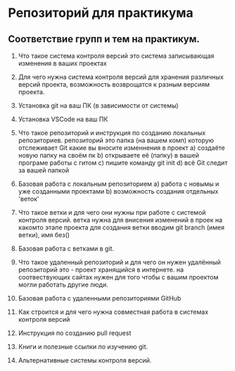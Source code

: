 # Репозиторий для практикума
## Соответствие групп и тем на практикум.

1. Что такое система контроля версий
    это система записывающая изменения в ваших проектах
    
2. Для чего нужна система контроля версий
для хранения различных версий проекта, возможность возврощатся к разным версиям проекта.
3. Установка git на ваш ПК (в зависимости от системы)
4. Установка VSCode на ваш ПК
5. Что такое репозиторий и инструкция по созданию локальных репозиториев.
репозиторий это папка (на вашем комп) которую отслеживает Git какие вы вносите изменнения в проект
a) создаёте новую папку на своём пк
b) открываете её (папку) в вашей програме работы с гитом
c) пишите команду git init
d) всё Git следит за вашей папкой

6. Базовая работа с локальным репозиторием
a) работа с новымы и уже созданными проектами
b) возможность создания отдельных 'веток' 

7. Что такое ветки и для чего они нужны при работе с системой контроля версий.
   ветка нужна для внисения изменений в проек на какомто этапе проекта
   для создания ветки вводим git branch (имея ветки), имя без()

8. Базовая работа с ветками в git.
9. Что такое удаленный репозиторий и для чего он нужен
   удалённый репозиторий это - проект хранящийся в интернете. на соотвествующих сайтах
   нужен для того чтобы с вашим проектом могли работать другие люди.

10. Базовая работа с удаленными репозиториями GitHub
11. Как строится и для чего нужна совместная работа в системах контроля версий
12. Инструкция по созданию pull request
13. Книги и полезные ссылки по изучению git.
14. Альтернативные системы контроля версий.
